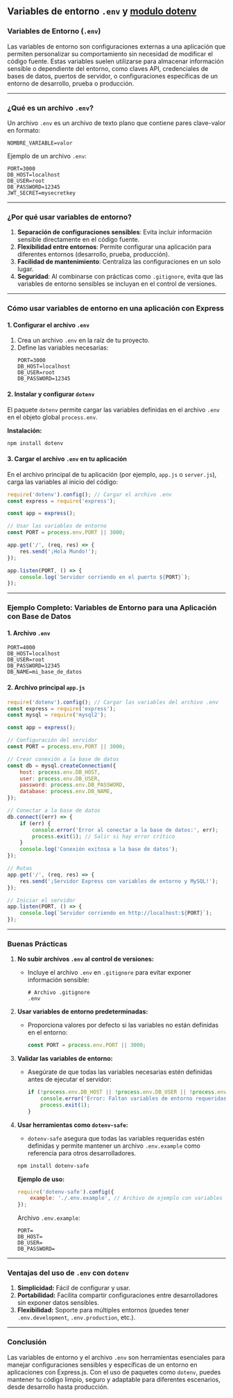 ## Variables de entorno `.env` y [modulo dotenv](https://www.npmjs.com/package/dotenv)

### **Variables de Entorno (`.env`)**

Las variables de entorno son configuraciones externas a una aplicación que permiten personalizar su comportamiento sin necesidad de modificar el código fuente. Estas variables suelen utilizarse para almacenar información sensible o dependiente del entorno, como claves API, credenciales de bases de datos, puertos de servidor, o configuraciones específicas de un entorno de desarrollo, prueba o producción.

---

### **¿Qué es un archivo `.env`?**

Un archivo `.env` es un archivo de texto plano que contiene pares clave-valor en formato:

```
NOMBRE_VARIABLE=valor
```

Ejemplo de un archivo `.env`:
```env
PORT=3000
DB_HOST=localhost
DB_USER=root
DB_PASSWORD=12345
JWT_SECRET=mysecretkey
```

---

### **¿Por qué usar variables de entorno?**
1. **Separación de configuraciones sensibles**: Evita incluir información sensible directamente en el código fuente.
2. **Flexibilidad entre entornos**: Permite configurar una aplicación para diferentes entornos (desarrollo, prueba, producción).
3. **Facilidad de mantenimiento**: Centraliza las configuraciones en un solo lugar.
4. **Seguridad**: Al combinarse con prácticas como `.gitignore`, evita que las variables de entorno sensibles se incluyan en el control de versiones.

---

### **Cómo usar variables de entorno en una aplicación con Express**

#### **1. Configurar el archivo `.env`**
1. Crea un archivo `.env` en la raíz de tu proyecto.
2. Define las variables necesarias:
   ```env
   PORT=3000
   DB_HOST=localhost
   DB_USER=root
   DB_PASSWORD=12345
   ```

#### **2. Instalar y configurar `dotenv`**
El paquete `dotenv` permite cargar las variables definidas en el archivo `.env` en el objeto global `process.env`.

**Instalación:**
```bash
npm install dotenv
```

#### **3. Cargar el archivo `.env` en tu aplicación**
En el archivo principal de tu aplicación (por ejemplo, `app.js` o `server.js`), carga las variables al inicio del código:

```javascript
require('dotenv').config(); // Cargar el archivo .env
const express = require('express');

const app = express();

// Usar las variables de entorno
const PORT = process.env.PORT || 3000;

app.get('/', (req, res) => {
    res.send('¡Hola Mundo!');
});

app.listen(PORT, () => {
    console.log(`Servidor corriendo en el puerto ${PORT}`);
});
```

---

### **Ejemplo Completo: Variables de Entorno para una Aplicación con Base de Datos**

#### **1. Archivo `.env`**
```env
PORT=4000
DB_HOST=localhost
DB_USER=root
DB_PASSWORD=12345
DB_NAME=mi_base_de_datos
```

#### **2. Archivo principal `app.js`**
```javascript
require('dotenv').config(); // Cargar las variables del archivo .env
const express = require('express');
const mysql = require('mysql2');

const app = express();

// Configuración del servidor
const PORT = process.env.PORT || 3000;

// Crear conexión a la base de datos
const db = mysql.createConnection({
    host: process.env.DB_HOST,
    user: process.env.DB_USER,
    password: process.env.DB_PASSWORD,
    database: process.env.DB_NAME,
});

// Conectar a la base de datos
db.connect((err) => {
    if (err) {
        console.error('Error al conectar a la base de datos:', err);
        process.exit(1); // Salir si hay error crítico
    }
    console.log('Conexión exitosa a la base de datos');
});

// Rutas
app.get('/', (req, res) => {
    res.send('¡Servidor Express con variables de entorno y MySQL!');
});

// Iniciar el servidor
app.listen(PORT, () => {
    console.log(`Servidor corriendo en http://localhost:${PORT}`);
});
```

---

### **Buenas Prácticas**
1. **No subir archivos `.env` al control de versiones:**
   - Incluye el archivo `.env` en `.gitignore` para evitar exponer información sensible:
     ```
     # Archivo .gitignore
     .env
     ```

2. **Usar variables de entorno predeterminadas:**
   - Proporciona valores por defecto si las variables no están definidas en el entorno:
     ```javascript
     const PORT = process.env.PORT || 3000;
     ```

3. **Validar las variables de entorno:**
   - Asegúrate de que todas las variables necesarias estén definidas antes de ejecutar el servidor:
     ```javascript
     if (!process.env.DB_HOST || !process.env.DB_USER || !process.env.DB_PASSWORD) {
         console.error('Error: Faltan variables de entorno requeridas.');
         process.exit(1);
     }
     ```

4. **Usar herramientas como `dotenv-safe`:**
   - `dotenv-safe` asegura que todas las variables requeridas estén definidas y permite mantener un archivo `.env.example` como referencia para otros desarrolladores.
   ```bash
   npm install dotenv-safe
   ```

   **Ejemplo de uso:**
   ```javascript
   require('dotenv-safe').config({
       example: './.env.example', // Archivo de ejemplo con variables esperadas
   });
   ```

   Archivo `.env.example`:
   ```
   PORT=
   DB_HOST=
   DB_USER=
   DB_PASSWORD=
   ```

---

### **Ventajas del uso de `.env` con `dotenv`**
1. **Simplicidad:** Fácil de configurar y usar.
2. **Portabilidad:** Facilita compartir configuraciones entre desarrolladores sin exponer datos sensibles.
3. **Flexibilidad:** Soporte para múltiples entornos (puedes tener `.env.development`, `.env.production`, etc.).

---

### **Conclusión**
Las variables de entorno y el archivo `.env` son herramientas esenciales para manejar configuraciones sensibles y específicas de un entorno en aplicaciones con Express.js. Con el uso de paquetes como `dotenv`, puedes mantener tu código limpio, seguro y adaptable para diferentes escenarios, desde desarrollo hasta producción.